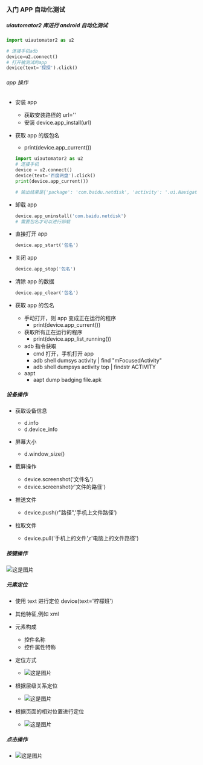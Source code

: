 ### 入门 APP 自动化测试

##### uiautomator2 库进行 android 自动化测试

```python
import uiautomator2 as u2

# 连接手机adb
device=u2.connect()
# 打开被测试的app
device(text='探探').click()
```

###### app 操作

- 安装 app

  - 获取安装路径的 url=''
  - 安装 device.app_install(url)

- 获取 app 的版包名

  - print(device.app_current())

  ```python
  import uiautomator2 as u2
  # 连接手机
  device = u2.connect()
  device(text='百度网盘').click()
  print(device.app_current())

  # 输出结果是{'package': 'com.baidu.netdisk', 'activity': '.ui.Navigate', 'pid': 4596}
  ```

- 卸载 app

  ```python
  device.app_uninstall('com.baidu.netdisk')
  # 需要包名才可以进行卸载
  ```

- 直接打开 app

  ```python
  device.app_start('包名')
  ```

- 关闭 app

  ```python
  device.app_stop('包名')
  ```

- 清除 app 的数据

  ```python
  device.app_clear('包名')
  ```

- 获取 app 的包名

  - 手动打开，则 app 变成正在运行的程序
    - print(device.app_current())
  - 获取所有正在运行的程序
    - print(device.app_list_running())
  - adb 指令获取
    - cmd 打开，手机打开 app
    - adb shell dumsys activity | find "mFocusedActivity"
    - adb shell dumpsys activity top | findstr ACTIVITY
  - aapt
    - aapt dump badging file.apk

##### 设备操作

- 获取设备信息

  - d.info
  - d.device_info

- 屏幕大小

  - d.window_size()

- 截屏操作

  - device.screenshot('文件名')
  - device.screenshot(r'文件的路径')

- 推送文件

  - device.push(r"路径",'手机上文件路径')

- 拉取文件
  - device.pull('手机上的文件',r'电脑上的文件路径')

##### 按键操作

![这是图片](resource/button.png "Magic Gardens")

##### 元素定位

- 使用 text 进行定位
  device(text='柠檬班')
- 其他特征,例如 xml

- 元素构成

  - 控件名称
  - 控件属性特称

- 定位方式

  - ![这是图片](resource/定位方式.png "Magic Gardens")

- 根据层级关系定位

  - ![这是图片](resource/层级关系定位.png "Magic Gardens")

- 根据页面的相对位置进行定位
  - ![这是图片](resource/页面相对位置.png "Magic Gardens")

##### 点击操作

- ![这是图片](resource/点击操作.png "Magic Gardens")
